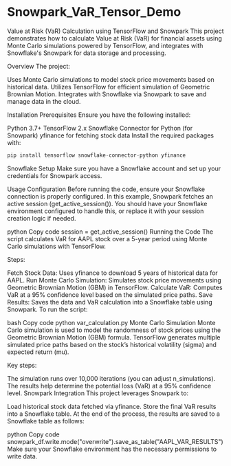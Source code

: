 # Snowpark_VaR_Tensor_Demo

Value at Risk (VaR) Calculation using TensorFlow and Snowpark
This project demonstrates how to calculate Value at Risk (VaR) for financial assets using Monte Carlo simulations powered by TensorFlow, and integrates with Snowflake's Snowpark for data storage and processing.

Overview
The project:

Uses Monte Carlo simulations to model stock price movements based on historical data.
Utilizes TensorFlow for efficient simulation of Geometric Brownian Motion.
Integrates with Snowflake via Snowpark to save and manage data in the cloud.

Installation
Prerequisites
Ensure you have the following installed:

Python 3.7+
TensorFlow 2.x
Snowflake Connector for Python (for Snowpark)
yfinance for fetching stock data
Install the required packages with:


```Python
pip install tensorflow snowflake-connector-python yfinance
````
Snowflake Setup
Make sure you have a Snowflake account and set up your credentials for Snowpark access.


Usage
Configuration
Before running the code, ensure your Snowflake connection is properly configured. In this example, Snowpark fetches an active session (get_active_session()). You should have your Snowflake environment configured to handle this, or replace it with your session creation logic if needed.

python
Copy code
session = get_active_session()
Running the Code
The script calculates VaR for AAPL stock over a 5-year period using Monte Carlo simulations with TensorFlow.

Steps:

Fetch Stock Data: Uses yfinance to download 5 years of historical data for AAPL.
Run Monte Carlo Simulation: Simulates stock price movements using Geometric Brownian Motion (GBM) in TensorFlow.
Calculate VaR: Computes VaR at a 95% confidence level based on the simulated price paths.
Save Results: Saves the data and VaR calculation into a Snowflake table using Snowpark.
To run the script:

bash
Copy code
python var_calculation.py
Monte Carlo Simulation
Monte Carlo simulation is used to model the randomness of stock prices using the Geometric Brownian Motion (GBM) formula. TensorFlow generates multiple simulated price paths based on the stock’s historical volatility (sigma) and expected return (mu).

Key steps:

The simulation runs over 10,000 iterations (you can adjust n_simulations).
The results help determine the potential loss (VaR) at a 95% confidence level.
Snowpark Integration
This project leverages Snowpark to:

Load historical stock data fetched via yfinance.
Store the final VaR results into a Snowflake table.
At the end of the process, the results are saved to a Snowflake table as follows:

python
Copy code
snowpark_df.write.mode("overwrite").save_as_table("AAPL_VAR_RESULTS")
Make sure your Snowflake environment has the necessary permissions to write data.
